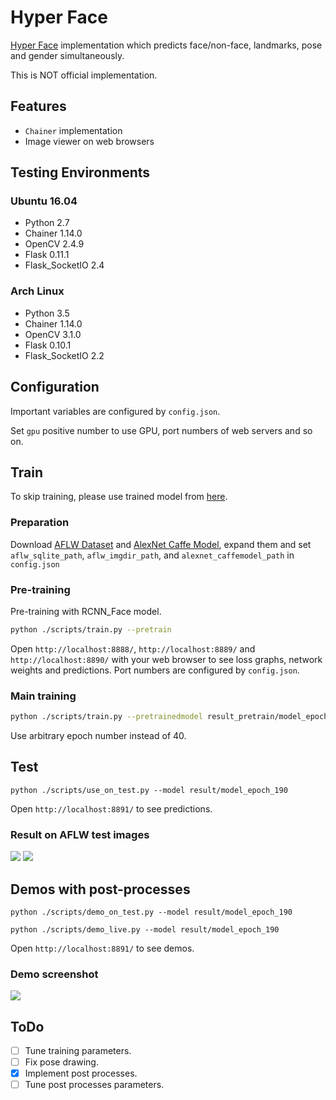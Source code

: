 # Hyper Face #
[Hyper Face](https://arxiv.org/abs/1603.01249) implementation which predicts face/non-face, landmarks, pose and gender simultaneously.

This is NOT official implementation.

## Features ##
* `Chainer` implementation
* Image viewer on web browsers

## Testing Environments ##
### Ubuntu 16.04 ###
* Python 2.7
* Chainer 1.14.0
* OpenCV 2.4.9
* Flask 0.11.1
* Flask_SocketIO 2.4

### Arch Linux ###
* Python 3.5
* Chainer 1.14.0
* OpenCV 3.1.0
* Flask 0.10.1
* Flask_SocketIO 2.2

## Configuration ##
Important variables are configured by `config.json`.

Set `gpu` positive number to use GPU, port numbers of web servers and so on.

## Train ##
To skip training, please use trained model from [here](https://www.dropbox.com/s/qrc1c9ek737ljm5/model_epoch_190?dl=0).

### Preparation ###
Download [AFLW Dataset](https://lrs.icg.tugraz.at/research/aflw/) and [AlexNet Caffe Model](https://github.com/BVLC/caffe/tree/master/models/bvlc_alexnet), expand them and set `aflw_sqlite_path`, `aflw_imgdir_path`, and `alexnet_caffemodel_path` in `config.json`

### Pre-training ###
Pre-training with RCNN_Face model.
```bash
python ./scripts/train.py --pretrain
```
Open `http://localhost:8888/`, `http://localhost:8889/` and `http://localhost:8890/` with your web browser to see loss graphs, network weights and predictions.
Port numbers are configured by `config.json`.

### Main training ###
```bash
python ./scripts/train.py --pretrainedmodel result_pretrain/model_epoch_40
```
Use arbitrary epoch number instead of 40.

## Test ##
```
python ./scripts/use_on_test.py --model result/model_epoch_190 
```
Open `http://localhost:8891/` to see predictions.

### Result on AFLW test images ###
<img src="https://raw.githubusercontent.com/takiyu/hyperface/master/screenshots/face.png">
<img src="https://raw.githubusercontent.com/takiyu/hyperface/master/screenshots/nonface.png">

## Demos with post-processes ##
```
python ./scripts/demo_on_test.py --model result/model_epoch_190
```
```
python ./scripts/demo_live.py --model result/model_epoch_190
```
Open `http://localhost:8891/` to see demos.

### Demo screenshot ###
<img src="https://raw.githubusercontent.com/takiyu/hyperface/master/screenshots/demo1.png">

## ToDo ##
- [ ] Tune training parameters.
- [ ] Fix pose drawing.
- [x] Implement post processes.
- [ ] Tune post processes parameters.
